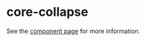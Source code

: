 core-collapse
=============

See the [component page](https://polymer-project.org/docs/elements/core-elements.html#core-collapse) for more information.
